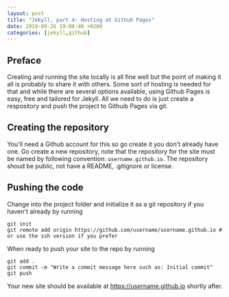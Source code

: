 ```yaml
---
layout: post
title: "Jekyll, part 4: Hosting at Github Pages"
date: 2019-09-26 19:08:40 +0200
categories: [jekyll,github]
---
```


## Preface
Creating and running the site locally is all fine well but the point of making it all is probably to share it with others. Some sort of hosting is needed for
that and while there are several options available, using Github Pages is easy, free and tailored for Jekyll. All we need to do is just create a respository and push the project to Githuib Pages via git.

## Creating the repository
You'll need a Github account for this so go create it you don't already have one. Go create a new repository, note that the repository for the site must be named by following convention: `username.github.io`. The repository shoud be public, not have a README, .gitignore or license.

## Pushing the code
Change into the project folder and initialize it as a git repository if you haven't already by running
```
git init
git remote add origin https://github.com/username/username.github.io # or use the ssh version if you prefer
```
When ready to push your site to the repo by running
```
git add .
git commit -m "Write a commit message here such as: Initial commit"
git push
```
Your new site should be available at https://username.github.io shortly after.
